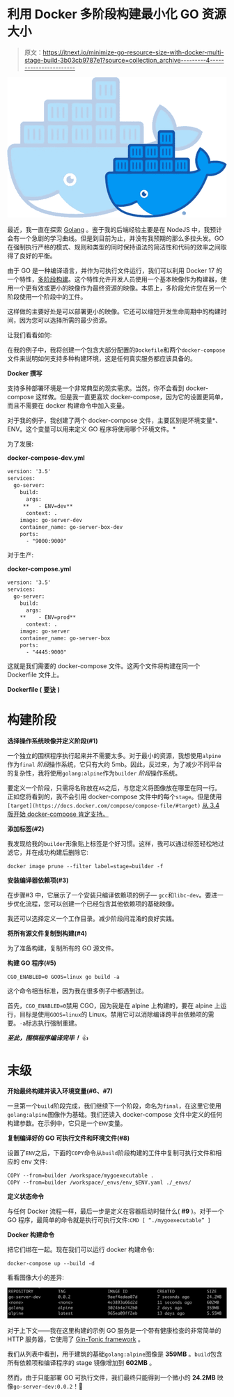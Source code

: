 # 利用 Docker 多阶段构建最小化 GO 资源大小

> 原文：<https://itnext.io/minimize-go-resource-size-with-docker-multi-stage-build-3b03cb9787e1?source=collection_archive---------4----------------------->

![](img/eef484b3e37fac0322b8154dba8e3088.png)

最近，我一直在探索 [Golang](https://golang.org/) 。鉴于我的后端经验主要是在 NodeJS 中，我预计会有一个急剧的学习曲线。但是到目前为止，并没有我预期的那么多拉头发。GO 在强制执行严格的模式、规则和类型的同时保持语法的简洁性和代码的效率之间取得了良好的平衡。

由于 GO 是一种编译语言，并作为可执行文件运行，我们可以利用 Docker 17 的一个特性，[多阶段构建](https://docs.docker.com/develop/develop-images/multistage-build/)。这个特性允许开发人员使用一个基本映像作为构建器，使用一个更有效或更小的映像作为最终资源的映像。本质上，多阶段允许您在另一个阶段使用一个阶段中的工件。

这样做的主要好处是可以部署更小的映像。它还可以缩短开发生命周期中的构建时间，因为您可以选择所需的最少资源。

让我们看看如何:

在我的例子中，我将创建一个包含大部分配置的`Dockefile`和两个`docker-compose`文件来说明如何支持多种构建环境，这是任何真实服务都应该具备的。

**Docker 撰写**

支持多种部署环境是一个非常典型的现实需求。当然，你不会看到 docker-compose 这样做。但是我一直更喜欢 docker-compose，因为它的设置更简单，而且不需要在 docker 构建命令中加入变量。

对于我的例子，我创建了两个 docker-compose 文件，主要区别是环境变量*、ENV。这个变量可以用来定义 GO 程序将使用哪个环境文件。*

为了发展:

**docker-compose-dev.yml**

```
version: '3.5'
services:
  go-server:
    build:
      args:
     **   - ENV=dev**
      context: .
    image: go-server-dev
    container_name: go-server-box-dev
    ports:
      - "9000:9000"
```

对于生产:

**docker-compose.yml**

```
version: '3.5'
services:
  go-server:
    build:
      args:
    **    - ENV=prod**
      context: .
    image: go-server
    container_name: go-server-box
    ports:
      - "4445:9000"
```

这就是我们需要的 docker-compose 文件。这两个文件将构建在同一个 Dockerfile 文件上。

**Dockerfile (** [**要诀**](https://gist.github.com/cherihung/08dd99f520865a10e11fc19ab65af06e) **)**

# 构建阶段

**选择操作系统映像并定义阶段(#1)**

一个独立的围棋程序执行起来并不需要太多。对于最小的资源，我想使用`alpine`作为`final` *阶段*操作系统，它只有大约 5mb。因此，反过来，为了减少不同平台的复杂性，我将使用`golang:alpine`作为`builder` *阶段*操作系统。

要定义一个阶段，只需将名称放在`AS`之后，与您定义将图像放在哪里在同一行。正如您将看到的，我不会引用 docker-compose 文件中的每个`stage`。但是使用 `[target](https://docs.docker.com/compose/compose-file/#target)` [从 3.4 版](https://docs.docker.com/compose/compose-file/#target)[开始 docker-compose 肯定支持。](https://docs.docker.com/compose/compose-file/#target)

**添加标签(#2)**

我发现给我的`builder`形象贴上标签是个好习惯。这样，我可以通过标签轻松地过滤它，并在成功构建后删除它:

```
docker image prune --filter label=stage=builder -f
```

**安装编译器依赖项(#3)**

在步骤#3 中，它展示了一个安装只编译依赖项的例子— `gcc`和`libc-dev`。要进一步优化流程，您可以创建一个已经包含其他依赖项的基础映像。

我还可以选择定义一个工作目录。减少阶段间混淆的良好实践。

**将所有源文件复制到构建(#4)**

为了准备构建，复制所有的 GO 源文件。

**构建 GO 程序(#5)**

```
CGO_ENABLED=0 GOOS=linux go build -a
```

这个命令相当标准，因为我在很多例子中都遇到过。

首先，`CGO_ENABLED=0`禁用 CGO，因为我是在 alpine 上构建的，要在 alpine 上运行，目标是使用`GOOS=linux`的 Linux。禁用它可以消除编译跨平台依赖项的需要。`-a`标志执行强制重建。

***至此，围棋程序编译完毕！*** 👍

# 末级

**开始最终构建并读入环境变量(#6、#7)**

一旦第一个`build`阶段完成，我们继续下一个阶段，命名为`final`，在这里它使用`golang:alpine`图像作为基础。我们还读入 docker-compose 文件中定义的任何构建参数。在示例中，它只是一个`ENV`变量。

**复制编译好的 GO 可执行文件和环境文件(#8)**

设置了`ENV`之后，下面的`COPY`命令从`build`阶段构建的工件中复制可执行文件和相应的 env 文件:

```
COPY --from=builder /workspace/mygoexecutable .
COPY --from=builder /workspace/_envs/env_$ENV.yaml ./_envs/
```

**定义状态命令**

与任何 Docker 流程一样，最后一步是定义在容器启动时做什么( **#9** )。对于一个 GO 程序，最简单的命令就是执行可执行文件:`CMD [ “./mygoexecutable” ]`

**Docker 构建命令**

把它们绑在一起。现在我们可以运行 docker 构建命令:

```
docker-compose up --build -d
```

看看图像大小的差异:

![](img/ca683b1a61b3df6e093d437431d2a3d0.png)

对于上下文——我在这里构建的示例 GO 服务是一个带有健康检查的非常简单的 HTTP 服务器，它使用了 [Gin-Tonic framework](https://github.com/gin-gonic/gin) 。

我们从列表中看到，用于建筑的基础`golang:alpine`图像是 **359MB** 。`build`包含所有依赖项和编译程序的 stage 镜像增加到 **602MB** 。

然而，由于只能部署 GO 可执行文件，我们最终只能得到一个微小的 **24.2MB** 映像`go-server-dev:0.0.2`！💪